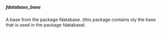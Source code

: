 ##### fdatabase_base

A base from the package fdatabase. (this package contains oly the base that is used in the package fdatabase)